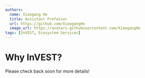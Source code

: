 ```yaml
---
authors:
  name: Xiaogang He
  title: Assistant Professor
  url: https://github.com/XiaogangHe
  image_url: https://avatars.githubusercontent.com/XiaogangHe
tags: [InVEST, Ecosystem Services]
---
```


# Why InVEST?

Please check back soon for more details!
  
